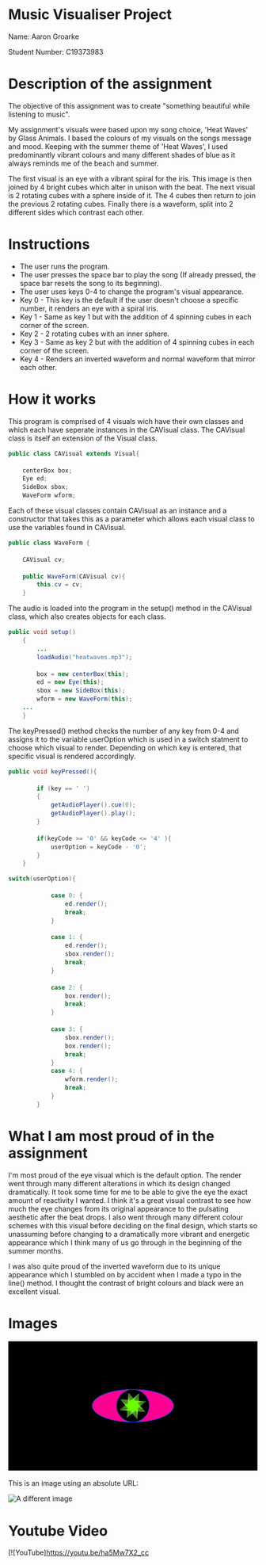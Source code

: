 # Music Visualiser Project

Name: Aaron Groarke

Student Number: C19373983

# Description of the assignment
The objective of this assignment was to create "something beautiful while listening to music".

My assignment's visuals were based upon my song choice, 'Heat Waves' by Glass Animals. I based the colours of my visuals on the songs message and mood. Keeping with the summer theme of 'Heat Waves', I used predominantly vibrant colours and many different shades of blue as it always reminds me of the beach and summer.

The first visual is an eye with a vibrant spiral for the iris. This image is then joined by 4 bright cubes which alter in unison with the beat. The next visual is 2 rotating cubes with a sphere inside of it. The 4 cubes then return to join the previous 2 rotating cubes. Finally there is a waveform, split into 2 different sides which contrast each other. 

# Instructions
- The user runs the program.
- The user presses the space bar to play the song (If already pressed, the space bar resets the song to its beginning).
- The user uses keys 0-4 to change the program's visual appearance.
- Key 0 - This key is the default if the user doesn't choose a specific number, it renders an eye with a spiral iris.
- Key 1 - Same as key 1 but with the addition of 4 spinning cubes in each corner of the screen.
- Key 2 - 2 rotating cubes with an inner sphere.
- Key 3 - Same as key 2 but with the addition of 4 spinning cubes in each corner of the screen.
- Key 4 - Renders an inverted waveform and normal waveform that mirror each other.

# How it works
This program is comprised of 4 visuals wich have their own classes and which each have seperate instances in the CAVisual class. The CAVisual class is itself an extension of the Visual class.
```Java
public class CAVisual extends Visual{

    centerBox box;
    Eye ed;
    SideBox sbox;
    WaveForm wform;
```

Each of these visual classes contain CAVisual as an instance and a constructor that takes this as a parameter which allows each visual class to use the variables found in CAVisual.
```Java
public class WaveForm {
    
    CAVisual cv;

    public WaveForm(CAVisual cv){
        this.cv = cv;
    }
```

The audio is loaded into the program in the setup() method in the CAVisual class, which also creates objects for each class.
```Java
public void setup()
    {
        ...
        loadAudio("heatwaves.mp3");

        box = new centerBox(this);
        ed = new Eye(this);
        sbox = new SideBox(this);
        wform = new WaveForm(this);
	...
    }
```

The keyPressed() method checks the number of any key from 0-4 and assigns it to the variable userOption which is used in a switch statment to choose which visual to render. Depending on which key is entered, that specific visual is rendered accordingly.
```Java
public void keyPressed(){

        if (key == ' ')
        {
            getAudioPlayer().cue(0);
            getAudioPlayer().play();
        }

        if(keyCode >= '0' && keyCode <= '4' ){
            userOption = keyCode - '0';
        }
    }
```
```Java
switch(userOption){

            case 0: {
                ed.render();
                break;
            }

            case 1: {
                ed.render();
                sbox.render();
                break;
            }

            case 2: {
                box.render();
                break;
            }

            case 3: {
                sbox.render();
                box.render();
                break;
            }
            case 4: {
                wform.render();
                break;
            }
        }
```

# What I am most proud of in the assignment

I'm most proud of the eye visual which is the default option. The render went through many different alterations in which its design changed dramatically. It took some time for me to be able to give the eye the exact amount of reactivity I wanted. I think it's a great visual contrast to see how much the eye changes from its original appearance to the pulsating aesthetic after the beat drops. I also went through many different colour schemes with this visual before deciding on the final design, which starts so unassuming before changing to a dramatically more vibrant and energetic appearance which I think many of us go through in the beginning of the summer months.

I was also quite proud of the inverted waveform due to its unique appearance which I stumbled on by accident when I made a typo in the line() method. I thought the contrast of bright colours and black were an excellent visual.

# Images
![- Key 0:](images/key0.jpg)

This is an image using an absolute URL:

![A different image](https://bryanduggandotorg.files.wordpress.com/2019/02/infinite-forms-00045.png?w=595&h=&zoom=2)

# Youtube Video

[![YouTube]https://youtu.be/ha5Mw7X2_cc

